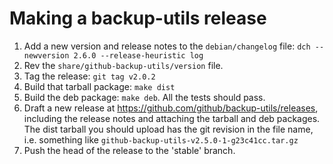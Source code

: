 # Making a backup-utils release

 1. Add a new version and release notes to the `debian/changelog` file:
    `dch --newversion 2.6.0 --release-heuristic log`
 2. Rev the `share/github-backup-utils/version` file.
 3. Tag the release: `git tag v2.0.2`
 4. Build that tarball package: `make dist`
 5. Build the deb package: `make deb`. All the tests should pass.
 6. Draft a new release at https://github.com/github/backup-utils/releases, including the release notes and attaching the tarball and deb packages.
    The dist tarball you should upload has the git revision in the file name, i.e. something like `github-backup-utils-v2.5.0-1-g23c41cc.tar.gz`
 7. Push the head of the release to the 'stable' branch.

